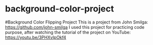 # background-color-project
#Background Color Flipping Project
This is a project from John Smilga: https://github.com/john-smilga
I used this project for practicing code purpose, after watching the tutorial of the project on YouTube: https://youtu.be/3PHXvlpOkf4
